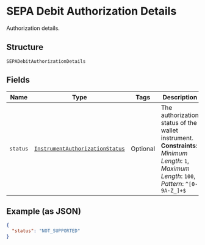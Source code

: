 
# SEPA Debit Authorization Details

Authorization details.

## Structure

`SEPADebitAuthorizationDetails`

## Fields

| Name | Type | Tags | Description |
|  --- | --- | --- | --- |
| `status` | [`InstrumentAuthorizationStatus`](../../doc/models/instrument-authorization-status.md) | Optional | The authorization status of the wallet instrument.<br>**Constraints**: *Minimum Length*: `1`, *Maximum Length*: `100`, *Pattern*: `^[0-9A-Z_]+$` |

## Example (as JSON)

```json
{
  "status": "NOT_SUPPORTED"
}
```


